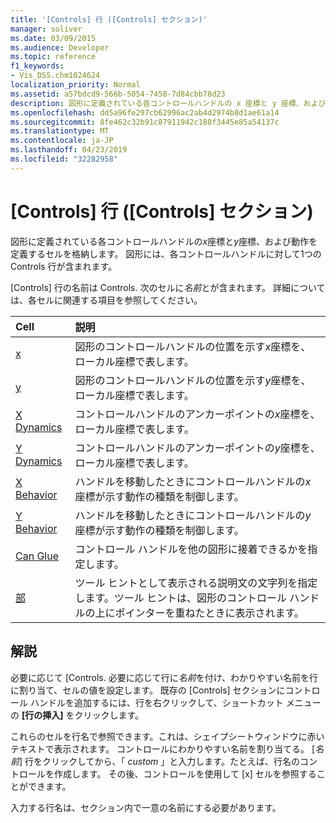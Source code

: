 ```yaml
---
title: '[Controls] 行 ([Controls] セクション)'
manager: soliver
ms.date: 03/09/2015
ms.audience: Developer
ms.topic: reference
f1_keywords:
- Vis_DSS.chm1024624
localization_priority: Normal
ms.assetid: a57bdcd9-566b-5054-7458-7d84cbb78d23
description: 図形に定義されている各コントロールハンドルの x 座標と y 座標、および動作を定義するセルを格納します。 図形には、各コントロールハンドルに対して1つの Controls 行が含まれます。
ms.openlocfilehash: dd5a96fe297cb62996ac2ab4d2974b8d1ae61a14
ms.sourcegitcommit: 8fe462c32b91c87911942c188f3445e85a54137c
ms.translationtype: MT
ms.contentlocale: ja-JP
ms.lasthandoff: 04/23/2019
ms.locfileid: "32282958"
---
```

# <a name="controls-row-controls-section"></a>[Controls] 行 ([Controls] セクション)

図形に定義されている各コントロールハンドルの*x*座標と*y*座標、および動作を定義するセルを格納します。 図形には、各コントロールハンドルに対して1つの Controls 行が含まれます。 
  
[Controls] 行の名前は Controls. 次のセルに*名前*とが含まれます。 詳細については、各セルに関連する項目を参照してください。 
  
|**Cell**|**説明**|
|:-----|:-----|
|[x](x-cell-controls-section.md) <br/> |図形のコントロールハンドルの位置を示す*x*座標を、ローカル座標で表します。  <br/> |
|[y](y-cell-controls-section.md) <br/> |図形のコントロールハンドルの位置を示す*y*座標を、ローカル座標で表します。  <br/> |
|[X Dynamics](x-dynamics-cell-controls-section.md) <br/> |コントロールハンドルのアンカーポイントの*x*座標を、ローカル座標で表します。  <br/> |
|[Y Dynamics](y-dynamics-cell-controls-section.md) <br/> |コントロールハンドルのアンカーポイントの*y*座標を、ローカル座標で表します。  <br/> |
|[X Behavior](x-behavior-cell-controls-section.md) <br/> |ハンドルを移動したときにコントロールハンドルの*x*座標が示す動作の種類を制御します。  <br/> |
|[Y Behavior](y-behavior-cell-controls-section.md) <br/> |ハンドルを移動したときにコントロールハンドルの*y*座標が示す動作の種類を制御します。  <br/> |
|[Can Glue](can-glue-cell-controls-section.md) <br/> |コントロール ハンドルを他の図形に接着できるかを指定します。  <br/> |
|[部](tip-cell-controls-section.md) <br/> |ツール ヒントとして表示される説明文の文字列を指定します。ツール ヒントは、図形のコントロール ハンドルの上にポインターを重ねたときに表示されます。  <br/> |
   
## <a name="remarks"></a>解説

 必要に応じて [Controls.  必要に応じて行に*名前*を付け、わかりやすい名前を行に割り当て、セルの値を設定します。 既存の [Controls] セクションにコントロール ハンドルを追加するには、行を右クリックして、ショートカット メニューの **[行の挿入]** をクリックします。 
  
これらのセルを行名で参照できます。これは、シェイプシートウィンドウに赤いテキストで表示されます。 コントロールにわかりやすい名前を割り当てる。 [*名前*] 行をクリックしてから、「 *custom* 」と入力します。たとえば、行名のコントロールを作成します。 その後、コントロールを使用して [x] セルを参照することができます。 
  
入力する行名は、セクション内で一意の名前にする必要があります。
  

